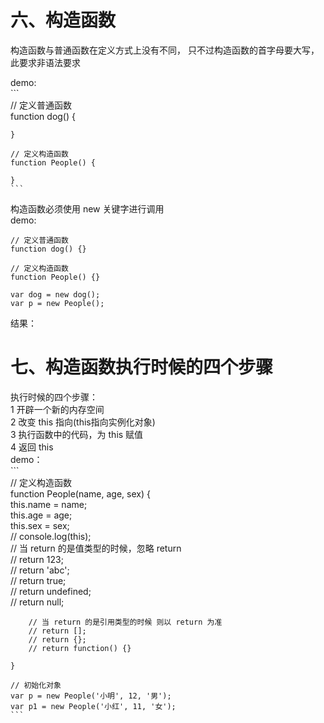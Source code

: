 # 六、构造函数  
构造函数与普通函数在定义方式上没有不同， 只不过构造函数的首字母要大写，此要求非语法要求  
  
demo:  
    ```  
    // 定义普通函数  
    function dog() {  
  
    }  
  
    // 定义构造函数  
    function People() {  
  
    }  
    ```  
构造函数必须使用 new 关键字进行调用  
demo:  
```  
// 定义普通函数  
function dog() {}  
  
// 定义构造函数  
function People() {}  
  
var dog = new dog();  
var p = new People();  
```  
  
结果：  
<!-- TODO -->  
# 七、构造函数执行时候的四个步骤  
执行时候的四个步骤：  
    1 开辟一个新的内存空间  
    2 改变 this 指向(this指向实例化对象)  
    3 执行函数中的代码，为 this 赋值  
    4 返回 this  
demo：  
    ```  
    // 定义构造函数  
    function People(name, age, sex) {  
        this.name = name;  
        this.age = age;  
        this.sex = sex;  
        // console.log(this);  
        // 当 return 的是值类型的时候，忽略 return  
        // return 123;  
        // return 'abc';  
        // return true;  
        // return undefined;  
        // return null;  
  
        // 当 return 的是引用类型的时候 则以 return 为准  
        // return [];  
        // return {};  
        // return function() {}  
  
    }  
  
    // 初始化对象  
    var p = new People('小明', 12, '男');  
    var p1 = new People('小红', 11, '女');  
    ```  
